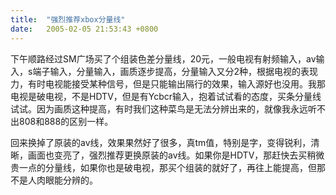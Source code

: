 ```yaml
---
title:  "强烈推荐xbox分量线"
date:   2005-02-05 21:53:43 +0800
---
```


下午顺路经过SM广场买了个组装色差分量线，20元，一般电视有射频输入，av输入，s端子输入，分量输入，画质逐步提高，分量输入又分2种，根据电视的表现力，有时电视能接受某种信号，但是只能输出隔行的效果，输入源好也没用。我那电视是破电视，不是HDTV，但是有Ycbcr输入，抱着试试看的态度，买条分量线试试。因为画质这种提高，有时我们这种菜鸟是无法分辨出来的，就像我永远听不出808和888的区别一样。  

回来换掉了原装的av线，效果果然好了很多，真tm值，特别是字，变得锐利，清晰，画面也变亮了，强烈推荐更换原装的av线。如果你是HDTV，那赶快去买稍微贵一点的分量线，如果你也是破电视，那买个组装的就好了，再往上能提高，但那不是人肉眼能分辨的。  

